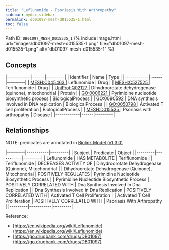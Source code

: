 ```yaml
---
title: "Leflunomide - Psoriasis With Arthropathy"
sidebar: mydoc_sidebar
permalink: db01097-mesh-d015535-1.html
toc: false 
---
```



Path ID: `DB01097_MESH_D015535_1`
{% include image.html url="images/db01097-mesh-d015535-1.png" file="db01097-mesh-d015535-1.png" alt="db01097-mesh-d015535-1" %}

## Concepts

|------------|------|---------|
| Identifier | Name | Type    |
|------------|------|---------|
| <a href="https://identifiers.org/MESH:C045463">MESH:C045463 </a> | Leflunomide | Drug |
| <a href="https://identifiers.org/MESH:C527525">MESH:C527525 </a> | Teriflunomide | Drug |
| <a href="https://identifiers.org/UniProt:Q02127">UniProt:Q02127 </a> | Dihydroorotate dehydrogenase (quinone), mitochondrial | Protein |
| <a href="https://identifiers.org/GO:0006221">GO:0006221 </a> | Pyrimidine nucleotide biosynthetic process | BiologicalProcess |
| <a href="https://identifiers.org/GO:0090592">GO:0090592 </a> | DNA synthesis involved in DNA replication | BiologicalProcess |
| <a href="https://identifiers.org/GO:0050798">GO:0050798 </a> | Activated T cell proliferation | BiologicalProcess |
| <a href="https://identifiers.org/MESH:D015535">MESH:D015535 </a> | Psoriasis with arthropathy | Disease |
|------------|------|---------|

## Relationships


NOTE: predicates are annotated in <a href="https://github.com/biolink/biolink-model/releases/tag/v1.3.0">Biolink Model (v1.3.0)</a>

|---------|-----------|---------|
| Subject | Predicate | Object  |
|---------|-----------|---------|
| Leflunomide | HAS METABOLITE | Teriflunomide |
| Teriflunomide | DECREASES ACTIVITY OF | Dihydroorotate Dehydrogenase (Quinone), Mitochondrial |
| Dihydroorotate Dehydrogenase (Quinone), Mitochondrial | POSITIVELY REGULATES | Pyrimidine Nucleotide Biosynthetic Process |
| Pyrimidine Nucleotide Biosynthetic Process | POSITIVELY CORRELATED WITH | Dna Synthesis Involved In Dna Replication |
| Dna Synthesis Involved In Dna Replication | POSITIVELY CORRELATED WITH | Activated T Cell Proliferation |
| Activated T Cell Proliferation | POSITIVELY CORRELATED WITH | Psoriasis With Arthropathy |
|---------|-----------|---------|

Reference: 
  - [https://en.wikipedia.org/wiki/Leflunomide](https://en.wikipedia.org/wiki/Leflunomide)
  - [https://go.drugbank.com/drugs/DB01097](https://go.drugbank.com/drugs/DB01097)
